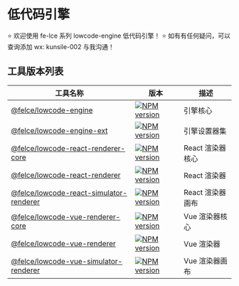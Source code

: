 # 低代码引擎

⭐ 欢迎使用 fe-lce 系列 lowcode-engine 低代码引擎！
⭐ 如有有任何疑问，可以查询添加 wx: kunsile-002 与我沟通！

## 工具版本列表

<style type="text/css">
    table {
        width: 100%;
    }
</style>

| 工具名称                                                                       | 版本                                                                                   | 描述             |
| ------------------------------------------------------------------------------ | -------------------------------------------------------------------------------------- | ---------------- |
| [@felce/lowcode-engine][github-url]                                    | [![NPM version][npm-image]][npm-url]                                           | 引擎核心     |
| [@felce/lowcode-engine-ext][github-ext-url]                                    | [![NPM version][npm-ext-image]][npm-ext-url]                                           | 引擎设置器集     |
| [@felce/lowcode-react-renderer-core][github-react-renderer-core-url]           | [![NPM version][npm-react-renderer-core-image]][npm-react-renderer-core-url]           | React 渲染器核心 |
| [@felce/lowcode-react-renderer][github-react-renderer-url]                     | [![NPM version][npm-react-renderer-image]][npm-react-renderer-url]                     | React 渲染器     |
| [@felce/lowcode-react-simulator-renderer][github-react-simulator-renderer-url] | [![NPM version][npm-react-simulator-renderer-image]][npm-react-simulator-renderer-url] | React 渲染器画布 |
| [@felce/lowcode-vue-renderer-core][github-vue-renderer-core-url]               | [![NPM version][npm-vue-renderer-core-image]][npm-vue-renderer-core-url]               | Vue 渲染器核心   |
| [@felce/lowcode-vue-renderer][github-vue-renderer-url]                         | [![NPM version][npm-vue-renderer-image]][npm-vue-renderer-url]                         | Vue 渲染器       |
| [@felce/lowcode-vue-simulator-renderer][github-vue-simulator-renderer-url]     | [![NPM version][npm-vue-simulator-renderer-image]][npm-vue-simulator-renderer-url]     | Vue 渲染器画布   |

<!-- core -->

[npm-image]: https://img.shields.io/npm/v/@felce/lowcode-engine.svg?style=flat-square
[npm-url]: http://npmjs.org/package/@felce/lowcode-engine
[github-url]: http://github.com/fe-lce/lowcode-engine
[download-image]: https://img.shields.io/npm/dm/@felce/lowcode-engine.svg?style=flat-square
[download-url]: https://npmjs.org/package/@felce/lowcode-engine
[help-wanted-image]: https://flat.badgen.net/github/label-issues/fe-lce/lowcode-engine/help%20wanted/open
[help-wanted-url]: https://github.com/fe-lce/lowcode-engine/issues?q=is%3Aopen+is%3Aissue+label%3A%22help+wanted%22
[issues-helper-image]: https://img.shields.io/badge/using-issues--helper-orange?style=flat-square
[issues-helper-url]: https://github.com/actions-cool/issues-helper
[codecov-image-url]: https://codecov.io/gh/fe-lce/lowcode-engine/branch/main/graph/badge.svg
[codecov-url]: https://codecov.io/gh/fe-lce/lowcode-engine

<!-- setter -->

[npm-ext-image]: https://img.shields.io/npm/v/@felce/lowcode-engine-ext.svg?style=flat-square
[npm-ext-url]: http://npmjs.org/package/@felce/lowcode-engine-ext
[github-ext-url]: https://github.com/fe-lce/lowcode-engine-ext
[download-ext-image]: https://img.shields.io/npm/dm/@felce/lowcode-engine-ext.svg?style=flat-square
[download-ext-url]: https://npmjs.org/package/@felce/lowcode-engine-ext
<!-- React 系列 -->

[npm-react-renderer-core-url]: http://npmjs.org/package/@felce/lowcode-react-renderer-core
[npm-react-renderer-core-image]: https://img.shields.io/npm/v/@felce/lowcode-react-renderer-core.svg?style=flat-square
[github-react-renderer-core-url]: https://github.com/fe-lce/lowcode-engine-react/tree/main/packages/renderer-core
[npm-react-renderer-url]: http://npmjs.org/package/@felce/lowcode-react-renderer
[npm-react-renderer-image]: https://img.shields.io/npm/v/@felce/lowcode-react-renderer.svg?style=flat-square
[github-react-renderer-url]: https://github.com/fe-lce/lowcode-engine-react/tree/main/packages/react-renderer
[npm-react-simulator-renderer-url]: http://npmjs.org/package/@felce/lowcode-react-simulator-renderer
[npm-react-simulator-renderer-image]: https://img.shields.io/npm/v/@felce/lowcode-react-simulator-renderer.svg?style=flat-square
[github-react-simulator-renderer-url]: https://github.com/fe-lce/lowcode-engine-react/tree/main/packages/react-simulator-renderer

<!-- Vue 系列 -->

[npm-vue-renderer-core-url]: http://npmjs.org/package/@felce/lowcode-vue-renderer-core
[npm-vue-renderer-core-image]: https://img.shields.io/npm/v/@felce/lowcode-vue-renderer-core.svg?style=flat-square
[github-vue-renderer-core-url]: https://github.com/fe-lce/lowcode-engine-vue/tree/main/packages/renderer-core
[npm-vue-renderer-url]: http://npmjs.org/package/@felce/lowcode-vue-renderer
[npm-vue-renderer-image]: https://img.shields.io/npm/v/@felce/lowcode-vue-renderer.svg?style=flat-square
[github-vue-renderer-url]: https://github.com/fe-lce/lowcode-engine-vue/tree/main/packages/vue-renderer
[npm-vue-simulator-renderer-url]: http://npmjs.org/package/@felce/lowcode-vue-simulator-renderer
[npm-vue-simulator-renderer-image]: https://img.shields.io/npm/v/@felce/lowcode-vue-simulator-renderer.svg?style=flat-square
[github-vue-simulator-renderer-url]: https://github.com/fe-lce/lowcode-engine-vue/tree/main/packages/vue-simulator-renderer
